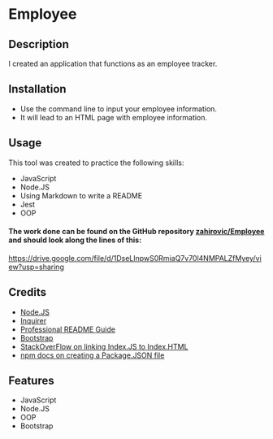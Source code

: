 # Employee

## Description

I created an application that functions as an employee tracker.

## Installation

- Use the command line to input your employee information.
- It will lead to an HTML page with employee information.

## Usage 


This tool was created to practice the following skills:
- JavaScript
- Node.JS
- Using Markdown to write a README
- Jest 
- OOP

#### The work done can be found on the GitHub repository [zahirovic/Employee](https://github.com/zahirovic/Employee) and should look along the lines of this:


https://drive.google.com/file/d/1DseLInpwS0RmiaQ7v70l4NMPALZfMyey/view?usp=sharing



## Credits
- [Node.JS](https://nodejs.org/en/)
- [Inquirer](https://www.npmjs.com/package/inquirer/v/8.2.4)
- [Professional README Guide](https://coding-boot-camp.github.io/full-stack/github/professional-readme-guide)
- [Bootstrap](https://getbootstrap.com/docs/4.6/getting-started/introduction/)
- [StackOverFlow on linking Index.JS to Index.HTML](https://stackoverflow.com/questions/70176245/linking-index-html-with-main-js-file#:~:text=To%20link%20a%20Javascript%20file,js%22%3E%20.)
- [npm docs on creating a Package.JSON file](https://docs.npmjs.com/creating-a-package-json-file)

## Features
- JavaScript
- Node.JS
- OOP
- Bootstrap
 
